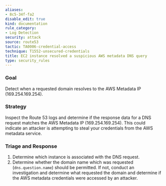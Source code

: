 ```yaml
---
aliases:
- 8c5-34f-fa2
disable_edit: true
kind: documentation
rule_category:
- Log Detection
security: attack
source: route53
tactic: TA0006-credential-access
technique: T1552-unsecured-credentials
title: EC2 instance resolved a suspicious AWS metadata DNS query
type: security_rules
---
```


### Goal
Detect when a requested domain resolves to the AWS Metadata IP (169.254.169.254).

### Strategy
Inspect the Route 53 logs and determine if the response data for a DNS request matches the AWS Metadata IP (169.254.169.254). This could indicate an attacker is attempting to steal your credentials from the AWS metadata service.

### Triage and Response
1. Determine which instance is associated with the DNS request.
2. Determine whether the domain name which was requested (`dns.question.name`) should be permitted. If not, conduct an investigation and determine what requested the domain and determine if the AWS metadata credentials were accessed by an attacker.

